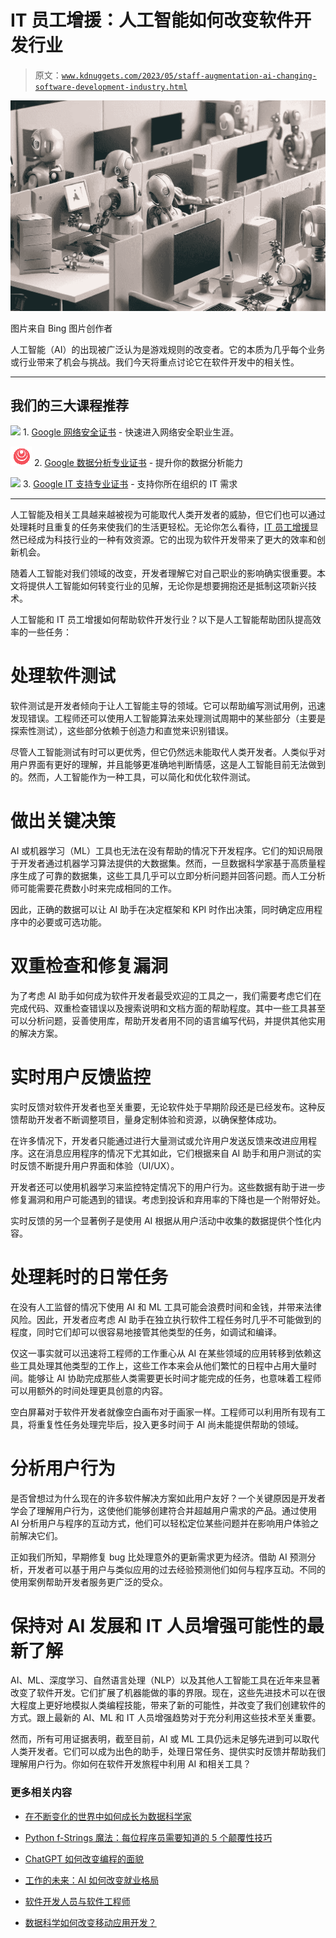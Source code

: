 # IT 员工增援：人工智能如何改变软件开发行业

> 原文：[`www.kdnuggets.com/2023/05/staff-augmentation-ai-changing-software-development-industry.html`](https://www.kdnuggets.com/2023/05/staff-augmentation-ai-changing-software-development-industry.html)

![IT 员工增援：人工智能如何改变软件开发行业](img/2c9e3a25e08b357cab3f662a9a3e97d7.png)

图片来自 Bing 图片创作者

人工智能（AI）的出现被广泛认为是游戏规则的改变者。它的本质为几乎每个业务或行业带来了机会与挑战。我们今天将重点讨论它在软件开发中的相关性。

* * *

## 我们的三大课程推荐

![](img/0244c01ba9267c002ef39d4907e0b8fb.png) 1\. [Google 网络安全证书](https://www.kdnuggets.com/google-cybersecurity) - 快速进入网络安全职业生涯。

![](img/e225c49c3c91745821c8c0368bf04711.png) 2\. [Google 数据分析专业证书](https://www.kdnuggets.com/google-data-analytics) - 提升你的数据分析能力

![](img/0244c01ba9267c002ef39d4907e0b8fb.png) 3\. [Google IT 支持专业证书](https://www.kdnuggets.com/google-itsupport) - 支持你所在组织的 IT 需求

* * *

人工智能及相关工具越来越被视为可能取代人类开发者的威胁，但它们也可以通过处理耗时且重复的任务来使我们的生活更轻松。无论你怎么看待，[IT 员工增援](https://www.nearsure.com/)显然已经成为科技行业的一种有效资源。它的出现为软件开发带来了更大的效率和创新机会。

随着人工智能对我们领域的改变，开发者理解它对自己职业的影响确实很重要。本文将提供人工智能如何转变行业的见解，无论你是想要拥抱还是抵制这项新兴技术。

人工智能和 IT 员工增援如何帮助软件开发行业？以下是人工智能帮助团队提高效率的一些任务：

# 处理软件测试

软件测试是开发者倾向于让人工智能主导的领域。它可以帮助编写测试用例，迅速发现错误。工程师还可以使用人工智能算法来处理测试周期中的某些部分（主要是探索性测试），这些部分依赖于创造力和直觉来识别错误。

尽管人工智能测试有时可以更优秀，但它仍然远未能取代人类开发者。人类似乎对用户界面有更好的理解，并且能够更准确地判断情感，这是人工智能目前无法做到的。然而，人工智能作为一种工具，可以简化和优化软件测试。

# 做出关键决策

AI 或机器学习（ML）工具也无法在没有帮助的情况下开发程序。它们的知识局限于开发者通过机器学习算法提供的大数据集。然而，一旦数据科学家基于高质量程序生成了可靠的数据集，这些工具几乎可以立即分析问题并回答问题。而人工分析师可能需要花费数小时来完成相同的工作。

因此，正确的数据可以让 AI 助手在决定框架和 KPI 时作出决策，同时确定应用程序中的必要或可选功能。

# 双重检查和修复漏洞

为了考虑 AI 助手如何成为软件开发者最受欢迎的工具之一，我们需要考虑它们在完成代码、双重检查错误以及搜索说明和文档方面的帮助程度。其中一些工具甚至可以分析问题，妥善使用库，帮助开发者用不同的语言编写代码，并提供其他实用的解决方案。

# 实时用户反馈监控

实时反馈对软件开发者也至关重要，无论软件处于早期阶段还是已经发布。这种反馈帮助开发者不断调整项目，量身定制体验和资源，以确保整体成功。

在许多情况下，开发者只能通过进行大量测试或允许用户发送反馈来改进应用程序。这在消息应用程序的情况下尤其如此，它们根据来自 AI 助手和用户测试的实时反馈不断提升用户界面和体验（UI/UX）。

开发者还可以使用机器学习来监控特定情况下的用户行为。这些数据有助于进一步修复漏洞和用户可能遇到的错误。考虑到投诉和弃用率的下降也是一个附带好处。

实时反馈的另一个显著例子是使用 AI 根据从用户活动中收集的数据提供个性化内容。

# 处理耗时的日常任务

在没有人工监督的情况下使用 AI 和 ML 工具可能会浪费时间和金钱，并带来法律风险。因此，开发者应考虑 AI 助手在独立执行软件工程任务时几乎不可能做到的程度，同时它们却可以很容易地接管其他类型的任务，如调试和编译。

仅这一事实就可以迅速将工程师的工作重心从 AI 在某些领域的应用转移到依赖这些工具处理其他类型的工作上，这些工作本来会从他们繁忙的日程中占用大量时间。能够让 AI 协助完成那些人类需要更长时间才能完成的任务，也意味着工程师可以用额外的时间处理更具创意的内容。

空白屏幕对于软件开发者就像空白画布对于画家一样。工程师可以利用所有现有工具，将重复性任务处理完毕后，投入更多时间于 AI 尚未能提供帮助的领域。

# 分析用户行为

是否曾想过为什么现在的许多软件解决方案如此用户友好？一个关键原因是开发者学会了理解用户行为，这使他们能够创建符合并超越用户需求的产品。通过使用 AI 分析用户与程序的互动方式，他们可以轻松定位某些问题并在影响用户体验之前解决它们。

正如我们所知，早期修复 bug 比处理意外的更新需求更为经济。借助 AI 预测分析，开发者可以基于用户与类似应用的过去经验预测他们如何与程序互动。不同的使用案例帮助开发者服务更广泛的受众。

# 保持对 AI 发展和 IT 人员增强可能性的最新了解

AI、ML、深度学习、自然语言处理（NLP）以及其他人工智能工具在近年来显著改变了软件开发。它们扩展了机器能做的事的界限。现在，这些先进技术可以在很大程度上更好地模拟人类编程技能，带来了新的可能性，并改变了我们创建软件的方式。跟上最新的 AI、ML 和 IT 人员增强趋势对于充分利用这些技术至关重要。

然而，所有可用证据表明，截至目前，AI 或 ML 工具仍远未足够先进到可以取代人类开发者。它们可以成为出色的助手，处理日常任务、提供实时反馈并帮助我们理解用户行为。你如何在软件开发旅程中利用 AI 和相关工具？

### 更多相关内容

+   [在不断变化的世界中如何成长为数据科学家](https://www.kdnuggets.com/2022/01/grow-data-scientist-everchanging-world.html)

+   [Python f-Strings 魔法：每位程序员需要知道的 5 个颠覆性技巧](https://www.kdnuggets.com/python-fstrings-magic-5-gamechanging-tricks-every-coder-needs-to-know)

+   [ChatGPT 如何改变编程的面貌](https://www.kdnuggets.com/how-chatgpt-is-changing-the-face-of-programming)

+   [工作的未来：AI 如何改变就业格局](https://www.kdnuggets.com/2023/04/future-work-ai-changing-job-landscape.html)

+   [软件开发人员与软件工程师](https://www.kdnuggets.com/2022/05/software-developer-software-engineer.html)

+   [数据科学如何改变移动应用开发？](https://www.kdnuggets.com/2023/03/data-science-transform-mobile-app-development.html)
